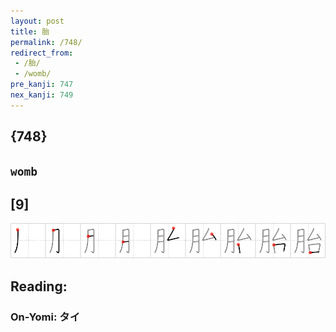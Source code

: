 ```yaml
---
layout: post
title: 胎
permalink: /748/
redirect_from:
 - /胎/
 - /womb/
pre_kanji: 747
nex_kanji: 749
---
```


## {748}

## `womb`

## [9]

<div class="stroke"><img src="../images/E8838E.png" /></div>

## Reading:

### On-Yomi: タイ
